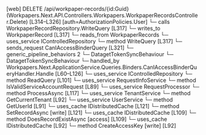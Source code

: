 [web] DELETE /api/workpaper-records/{id:Guid}  (Workpapers.Next.API.Controllers.Workpapers.WorkpaperRecordsController.Delete)  [L314–L326] [auth=AuthorizationPolicies.User]
  └─ calls WorkpaperRecordRepository.WriteQuery [L317]
  └─ writes_to WorkpaperRecord [L317]
    └─ reads_from WorkpaperRecords
  └─ uses_service IControlledRepository<WorkpaperRecord>
    └─ method WriteQuery [L317]
  └─ sends_request CanIAccessBinderQuery [L321]
    └─ generic_pipeline_behaviors 2
      └─ DatagetTokenSyncBehaviour
      └─ DatagetTokenSyncBehaviour
    └─ handled_by Workpapers.Next.ApplicationService.Queries.Binders.CanIAccessBinderQueryHandler.Handle [L60–L126]
      └─ uses_service IControlledRepository<Binder>
        └─ method ReadQuery [L101]
      └─ uses_service RequestInfoService
        └─ method IsValidServiceAccountRequest [L89]
      └─ uses_service RequestProcessor
        └─ method ProcessAsync [L117]
      └─ uses_service TenantService
        └─ method GetCurrentTenant [L92]
      └─ uses_service UserService
        └─ method GetUserId [L91]
      └─ uses_cache IDistributedCache [L121]
        └─ method SetRecordAsync [write] [L121]
      └─ uses_cache IDistributedCache [L109]
        └─ method DoesRecordExistAsync [access] [L109]
      └─ uses_cache IDistributedCache [L92]
        └─ method CreateAccessKey [write] [L92]

